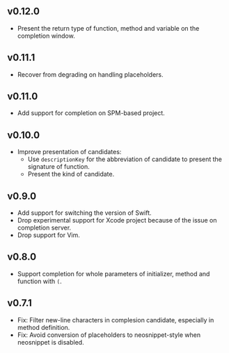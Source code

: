 ## v0.12.0

- Present the return type of function, method and variable on the completion window.


## v0.11.1

- Recover from degrading on handling placeholders.


## v0.11.0

- Add support for completion on SPM-based project.


## v0.10.0

- Improve presentation of candidates:
    - Use `descriptionKey` for the abbreviation of candidate to present the signature of function.
    - Present the kind of candidate.


## v0.9.0

- Add support for switching the version of Swift.
- Drop experimental support for Xcode project because of the issue on completion server.
- Drop support for Vim.


## v0.8.0

- Support completion for whole parameters of initializer, method and function with `(`.


## v0.7.1

- Fix: Filter new-line characters in complesion candidate, especially in method definition.
- Fix: Avoid conversion of placeholders to neosnippet-style when neosnippet is disabled.
